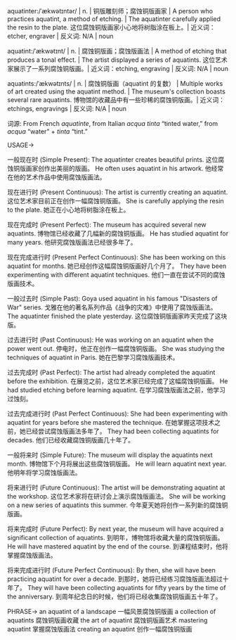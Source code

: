 aquatinter:/ˈækwətɪntər/ | n. | 铜版雕刻师；腐蚀铜版画家 | A person who practices aquatint, a method of etching. |  The aquatinter carefully applied the resin to the plate.  这位腐蚀铜版画家小心地将树脂涂在板上。| 近义词：etcher, engraver | 反义词: N/A | noun

aquatint:/ˈækwətɪnt/ | n. | 腐蚀铜版画；腐蚀版画法 | A method of etching that produces a tonal effect.  | The artist displayed a series of aquatints.  这位艺术家展示了一系列腐蚀铜版画。| 近义词：etching, engraving | 反义词: N/A | noun

aquatints:/ˈækwətɪnts/ | n. | 腐蚀铜版画（aquatint 的复数） | Multiple works of art created using the aquatint method. | The museum's collection boasts several rare aquatints.  博物馆的收藏品中有一些珍稀的腐蚀铜版画。| 近义词：etchings, engravings | 反义词: N/A | noun

词源: From French *aquatinte*, from Italian *acqua tinta* “tinted water,” from *acqua* “water” + *tinta* “tint.”


USAGE->

一般现在时 (Simple Present):
The aquatinter creates beautiful prints.  这位腐蚀铜版画家创作出美丽的版画。
He often uses aquatint in his artwork. 他经常在他的艺术作品中使用腐蚀版画法。

现在进行时 (Present Continuous):
The artist is currently creating an aquatint.  这位艺术家目前正在创作一幅腐蚀铜版画。
She is carefully applying the resin to the plate. 她正在小心地将树脂涂在板上。

现在完成时 (Present Perfect):
The museum has acquired several new aquatints.  博物馆已经收藏了几幅新的腐蚀铜版画。
He has studied aquatint for many years. 他研究腐蚀版画法已经很多年了。

现在完成进行时 (Present Perfect Continuous):
She has been working on this aquatint for months. 她已经创作这幅腐蚀铜版画好几个月了。
They have been experimenting with different aquatint techniques.  他们一直在尝试不同的腐蚀版画技术。

一般过去时 (Simple Past):
Goya used aquatint in his famous "Disasters of War" series.  戈雅在他的著名系列作品《战争的灾难》中使用了腐蚀版画法。
The aquatinter finished the plate yesterday.  这位腐蚀铜版画家昨天完成了这块版。

过去进行时 (Past Continuous):
He was working on an aquatint when the power went out.  停电时，他正在创作一幅腐蚀铜版画。
She was studying the techniques of aquatint in Paris.  她在巴黎学习腐蚀版画技术。

过去完成时 (Past Perfect):
The artist had already completed the aquatint before the exhibition.  在展览之前，这位艺术家已经完成了这幅腐蚀铜版画。
He had studied etching before learning aquatint.  在学习腐蚀版画法之前，他学习过蚀刻。

过去完成进行时 (Past Perfect Continuous):
She had been experimenting with aquatint for years before she mastered the technique.  在她掌握这项技术之前，她已经尝试腐蚀版画法多年了。
They had been collecting aquatints for decades.  他们已经收藏腐蚀铜版画几十年了。

一般将来时 (Simple Future):
The museum will display the aquatints next month.  博物馆下个月将展出这些腐蚀铜版画。
He will learn aquatint next year.  他明年将学习腐蚀版画法。


将来进行时 (Future Continuous):
The artist will be demonstrating aquatint at the workshop.  这位艺术家将在研讨会上演示腐蚀版画法。
She will be working on a new series of aquatints this summer.  今年夏天她将创作一系列新的腐蚀铜版画。


将来完成时 (Future Perfect):
By next year, the museum will have acquired a significant collection of aquatints.  到明年，博物馆将收藏大量的腐蚀铜版画。
He will have mastered aquatint by the end of the course.  到课程结束时，他将掌握腐蚀版画法。

将来完成进行时 (Future Perfect Continuous):
By then, she will have been practicing aquatint for over a decade.  到那时，她将已经练习腐蚀版画法超过十年了。
They will have been collecting aquatints for fifty years by the time of the anniversary.  到周年纪念日的时候，他们将已经收集腐蚀铜版画五十年了。


PHRASE->
an aquatint of a landscape 一幅风景腐蚀铜版画
a collection of aquatints 腐蚀铜版画收藏
the art of aquatint 腐蚀铜版画艺术
mastering aquatint 掌握腐蚀版画法
creating an aquatint 创作一幅腐蚀铜版画
